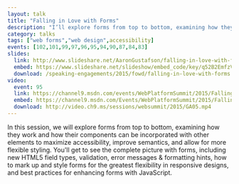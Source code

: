 ```yaml
---
layout: talk
title: "Falling in Love with Forms"
description: "I’ll explore forms from top to bottom, examining how they work and how their components can be incorporated with other elements to maximize accessibility, improve semantics, and allow for more flexible styling."
category: talks
tags: ["web forms","web design",accessibility]
events: [102,101,99,97,96,95,94,90,87,84,83]
slides:
  link: http://www.slideshare.net/AaronGustafson/falling-in-love-with-forms-f0wd-2015
  embed: https://www.slideshare.net/slideshow/embed_code/key/q52B2EmfzVpKU2
  download: /speaking-engagements/2015/fowd/falling-in-love-with-forms.pdf
video:
  event: 95
  link: https://channel9.msdn.com/events/WebPlatformSummit/2015/Falling-in-love-with-forms
  embed: https://channel9.msdn.com/Events/WebPlatformSummit/2015/Falling-in-love-with-forms/player
  download: http://video.ch9.ms/sessions/websummit/2015/GA05.mp4
---
```


In this session, we will explore forms from top to bottom, examining how they work and how their components can be incorporated with other elements to maximize accessibility, improve semantics, and allow for more flexible styling. You'll get to see the complete picture with forms, including new HTML5 field types, validation, error messages & formatting hints, how to mark up and style forms for the greatest flexibility in responsive designs, and best practices for enhancing forms with JavaScript.